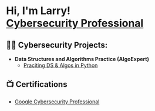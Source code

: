 <h1>Hi, I'm Larry! <br/><a href="https://github.com/joshmadakor1"></a> <a href="https://www.linkedin.com/in/joshmadakor/">Cybersecurity Professional</a> <a href="https://www.youtube.com/c/joshmadakor"></a></h1>

<h2>👨‍💻 Cybersecurity Projects:</h2>

- <b>Data Structures and Algorithms Practice (AlgoExpert)</b>
  - [Praciting DS & Algos in Python](https://github.com/joshmadakor1/Algorithms-Practice)

<h2>📺 Certifications</h2>

- [Google Cybersecurity Professional](https://www.youtube.com/watch?v=a83ASGn_V_s)

<!--
**joshmadakor1/joshmadakor1** is a ✨ _special_ ✨ repository because its `README.md` (this file) appears on your GitHub profile.

Here are some ideas to get you started:

- 🔭 I’m currently working on ...
- 🌱 I’m currently learning ...
- 👯 I’m looking to collaborate on ...
- 🤔 I’m looking for help with ...
- 💬 Ask me about ...
- 📫 How to reach me: ...
- 😄 Pronouns: ...
- ⚡ Fun fact: ...
-->
